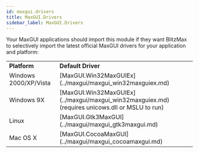 ```yaml
---
id: maxgui.drivers
title: MaxGUI.Drivers
sidebar_label: MaxGUI.Drivers
---
```




Your MaxGUI applications should import this module if they want BlitzMax to selectively import the latest official MaxGUI drivers for your application and platform:

<table><tr><td> <b>Platform</b></td><td><b>Default Driver</b></td></tr><tr><td>  Windows 2000/XP/Vista</td><td>[MaxGUI.Win32MaxGUIEx](../maxgui/maxgui_win32maxguiex.md)</td></tr><tr><td>  Windows 9X</td><td>[MaxGUI.Win32MaxGUIEx](../maxgui/maxgui_win32maxguiex.md) (requires unicows.dll or MSLU to run)</td></tr><tr><td>  Linux</td><td>[MaxGUI.Gtk3MaxGUI](../maxgui/maxgui_gtk3maxgui.md)</td></tr><tr><td>  Mac OS X</td><td>[MaxGUI.CocoaMaxGUI](../maxgui/maxgui_cocoamaxgui.md)</td></tr></table>



